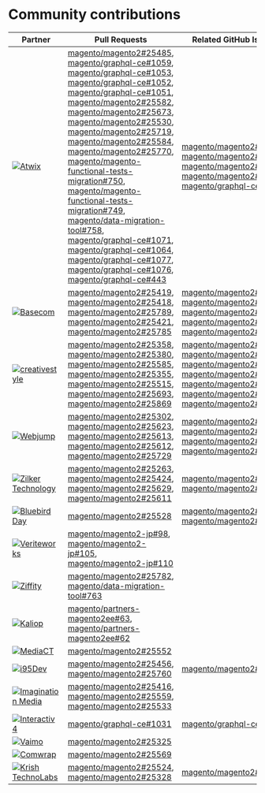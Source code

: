 # Community contributions

| Partner | Pull Requests | Related GitHub Issues |
| ------- | ------- | ------- |
| <a target="_blank" href="https://partners.magento.com/portal/directory/?query=Atwix"><img alt="Atwix" src="https://avatars3.githubusercontent.com/t/2617739?s=400&v=4"></a> | [magento/magento2#25485](https://github.com/magento/magento2/pull/25485), [magento/graphql-ce#1059](https://github.com/magento/graphql-ce/pull/1059), [magento/graphql-ce#1053](https://github.com/magento/graphql-ce/pull/1053), [magento/graphql-ce#1052](https://github.com/magento/graphql-ce/pull/1052), [magento/graphql-ce#1051](https://github.com/magento/graphql-ce/pull/1051), [magento/magento2#25582](https://github.com/magento/magento2/pull/25582), [magento/magento2#25673](https://github.com/magento/magento2/pull/25673), [magento/magento2#25530](https://github.com/magento/magento2/pull/25530), [magento/magento2#25719](https://github.com/magento/magento2/pull/25719), [magento/magento2#25584](https://github.com/magento/magento2/pull/25584), [magento/magento2#25770](https://github.com/magento/magento2/pull/25770), [magento/magento-functional-tests-migration#750](https://github.com/magento/magento-functional-tests-migration/pull/750), [magento/magento-functional-tests-migration#749](https://github.com/magento/magento-functional-tests-migration/pull/749), [magento/data-migration-tool#758](https://github.com/magento/data-migration-tool/pull/758), [magento/graphql-ce#1071](https://github.com/magento/graphql-ce/pull/1071), [magento/graphql-ce#1064](https://github.com/magento/graphql-ce/pull/1064), [magento/graphql-ce#1077](https://github.com/magento/graphql-ce/pull/1077), [magento/graphql-ce#1076](https://github.com/magento/graphql-ce/pull/1076), [magento/graphql-ce#443](https://github.com/magento/graphql-ce/pull/443) | [magento/magento2#25434](https://github.com/magento/magento2/issues/25434), [magento/magento2#25529](https://github.com/magento/magento2/issues/25529), [magento/magento2#723](https://github.com/magento/magento2/issues/723), [magento/magento2#25715](https://github.com/magento/magento2/issues/25715), [magento/graphql-ce#196](https://github.com/magento/graphql-ce/issues/196) |
| <a target="_blank" href="https://partners.magento.com/portal/directory/?query=Basecom"><img alt="Basecom" src="https://avatars3.githubusercontent.com/t/2789095?s=400&v=4"></a> | [magento/magento2#25419](https://github.com/magento/magento2/pull/25419), [magento/magento2#25418](https://github.com/magento/magento2/pull/25418), [magento/magento2#25789](https://github.com/magento/magento2/pull/25789), [magento/magento2#25421](https://github.com/magento/magento2/pull/25421), [magento/magento2#25785](https://github.com/magento/magento2/pull/25785) | [magento/magento2#6682](https://github.com/magento/magento2/issues/6682), [magento/magento2#25050](https://github.com/magento/magento2/issues/25050), [magento/magento2#25042](https://github.com/magento/magento2/issues/25042), [magento/magento2#21504](https://github.com/magento/magento2/issues/21504), [magento/magento2#20463](https://github.com/magento/magento2/issues/20463) |
| <a target="_blank" href="https://partners.magento.com/portal/directory/?query=creativestyle"><img alt="creativestyle" src="https://avatars1.githubusercontent.com/t/3230856?s=400&v=4"></a> | [magento/magento2#25358](https://github.com/magento/magento2/pull/25358), [magento/magento2#25380](https://github.com/magento/magento2/pull/25380), [magento/magento2#25585](https://github.com/magento/magento2/pull/25585), [magento/magento2#25355](https://github.com/magento/magento2/pull/25355), [magento/magento2#25515](https://github.com/magento/magento2/pull/25515), [magento/magento2#25693](https://github.com/magento/magento2/pull/25693), [magento/magento2#25869](https://github.com/magento/magento2/pull/25869) | [magento/magento2#25027](https://github.com/magento/magento2/issues/25027), [magento/magento2#21190](https://github.com/magento/magento2/issues/21190), [magento/magento2#25008](https://github.com/magento/magento2/issues/25008), [magento/magento2#25276](https://github.com/magento/magento2/issues/25276), [magento/magento2#22819](https://github.com/magento/magento2/issues/22819), [magento/magento2#13209](https://github.com/magento/magento2/issues/13209), [magento/magento2#25690](https://github.com/magento/magento2/issues/25690) |
| <a target="_blank" href="https://partners.magento.com/portal/directory/?query=Webjump"><img alt="Webjump" src="https://avatars3.githubusercontent.com/t/2849617?s=400&v=4"></a> | [magento/magento2#25302](https://github.com/magento/magento2/pull/25302), [magento/magento2#25623](https://github.com/magento/magento2/pull/25623), [magento/magento2#25613](https://github.com/magento/magento2/pull/25613), [magento/magento2#25612](https://github.com/magento/magento2/pull/25612), [magento/magento2#25729](https://github.com/magento/magento2/pull/25729) | [magento/magento2#25043](https://github.com/magento/magento2/issues/25043), [magento/magento2#25589](https://github.com/magento/magento2/issues/25589), [magento/magento2#25635](https://github.com/magento/magento2/issues/25635), [magento/magento2#25703](https://github.com/magento/magento2/issues/25703) |
| <a target="_blank" href="https://partners.magento.com/portal/directory/?query=Zilker Technology"><img alt="Zilker Technology" src="https://avatars1.githubusercontent.com/t/3415735?s=400&v=4"></a> | [magento/magento2#25263](https://github.com/magento/magento2/pull/25263), [magento/magento2#25424](https://github.com/magento/magento2/pull/25424), [magento/magento2#25629](https://github.com/magento/magento2/pull/25629), [magento/magento2#25611](https://github.com/magento/magento2/pull/25611) | [magento/magento2#24840](https://github.com/magento/magento2/issues/24840), [magento/magento2#691](https://github.com/magento/magento2/issues/691) |
| <a target="_blank" href="https://partners.magento.com/portal/directory/?query=Bluebird Day"><img alt="Bluebird Day" src="https://avatars3.githubusercontent.com/t/3537205?s=400&v=4"></a> | [magento/magento2#25528](https://github.com/magento/magento2/pull/25528) | [magento/magento2#23515](https://github.com/magento/magento2/issues/23515), [magento/magento2#25514](https://github.com/magento/magento2/issues/25514) |
| <a target="_blank" href="https://partners.magento.com/portal/directory/?query=Veriteworks"><img alt="Veriteworks" src="https://avatars0.githubusercontent.com/t/2783921?s=400&v=4"></a> | [magento/magento2-jp#98](https://github.com/magento/magento2-jp/pull/98), [magento/magento2-jp#105](https://github.com/magento/magento2-jp/pull/105), [magento/magento2-jp#110](https://github.com/magento/magento2-jp/pull/110) |  |
| <a target="_blank" href="https://partners.magento.com/portal/directory/?query=Ziffity"><img alt="Ziffity" src="https://avatars1.githubusercontent.com/t/3432500?s=400&v=4"></a> | [magento/magento2#25782](https://github.com/magento/magento2/pull/25782), [magento/data-migration-tool#763](https://github.com/magento/data-migration-tool/pull/763) |  |
| <a target="_blank" href="https://partners.magento.com/portal/directory/?query=Kaliop"><img alt="Kaliop" src="https://avatars1.githubusercontent.com/t/3519013?s=400&v=4"></a> | [magento/partners-magento2ee#63](https://github.com/magento/partners-magento2ee/pull/63), [magento/partners-magento2ee#62](https://github.com/magento/partners-magento2ee/pull/62) |  |
| <a target="_blank" href="https://partners.magento.com/portal/directory/?query=MediaCT"><img alt="MediaCT" src="https://avatars3.githubusercontent.com/t/2617762?s=400&v=4"></a> | [magento/magento2#25552](https://github.com/magento/magento2/pull/25552) |  |
| <a target="_blank" href="https://partners.magento.com/portal/directory/?query=i95Dev"><img alt="i95Dev" src="https://avatars2.githubusercontent.com/t/3297897?s=400&v=4"></a> | [magento/magento2#25456](https://github.com/magento/magento2/pull/25456), [magento/magento2#25760](https://github.com/magento/magento2/pull/25760) | [magento/magento2#25757](https://github.com/magento/magento2/issues/25757) |
| <a target="_blank" href="https://partners.magento.com/portal/directory/?query=Imagination Media"><img alt="Imagination Media" src="https://avatars2.githubusercontent.com/t/2671890?s=400&v=4"></a> | [magento/magento2#25416](https://github.com/magento/magento2/pull/25416), [magento/magento2#25559](https://github.com/magento/magento2/pull/25559), [magento/magento2#25533](https://github.com/magento/magento2/pull/25533) |  |
| <a target="_blank" href="https://partners.magento.com/portal/directory/?query=Interactiv4"><img alt="Interactiv4" src="https://avatars0.githubusercontent.com/t/2545919?s=400&v=4"></a> | [magento/graphql-ce#1031](https://github.com/magento/graphql-ce/pull/1031) | [magento/graphql-ce#1029](https://github.com/magento/graphql-ce/issues/1029) |
| <a target="_blank" href="https://partners.magento.com/portal/directory/?query=Vaimo"><img alt="Vaimo" src="https://avatars0.githubusercontent.com/t/2617778?s=400&v=4"></a> | [magento/magento2#25325](https://github.com/magento/magento2/pull/25325) |  |
| <a target="_blank" href="https://partners.magento.com/portal/directory/?query=Comwrap"><img alt="Comwrap" src="https://avatars3.githubusercontent.com/t/2637428?s=400&v=4"></a> | [magento/magento2#25569](https://github.com/magento/magento2/pull/25569) |  |
| <a target="_blank" href="https://partners.magento.com/portal/directory/?query=Krish TechnoLabs"><img alt="Krish TechnoLabs" src="https://avatars0.githubusercontent.com/t/2849637?s=400&v=4"></a> | [magento/magento2#25524](https://github.com/magento/magento2/pull/25524), [magento/magento2#25328](https://github.com/magento/magento2/pull/25328) | [magento/magento2#25517](https://github.com/magento/magento2/issues/25517) |
